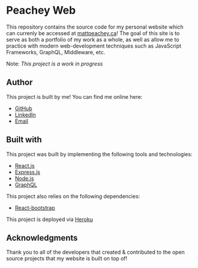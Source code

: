 # Peachey Web

This repository contains the source code for my personal website which can currenly be accessed at [mattpeachey.ca](http://mattpeachey.ca)! The goal of this site is to serve as both a portfolio of my work as a whole, as well as allow me to practice with modern web-development techniques such as JavaScript Frameworks, GraphQL, Middleware, etc.

Note: _This project is a work in progress_

## Author

This project is built by me! You can find me online here:

- [GitHub](github.com/peacheym)
- [LinkedIn](linkedin.com/in/matt-peachey-02bb11152?originalSubdomain=ca)
- [Email](mailto:peacheym@dal.ca)

## Built with

This project was built by implementing the following tools and technologies:

- [React.js](www.reactjs.org)
- [Express.js](www.expressjs.com)
- [Node.js](nodejs.org)
- [GraphQL](https://graphql.org/graphql-js/)

This project also relies on the following dependencies:

- [React-bootstrap](https://react-bootstrap.github.io/)

This project is deployed via [Heroku](www.heroku.com)

## Acknowledgments

Thank you to all of the developers that created & contributed to the open source projects that my website is built on top of!
